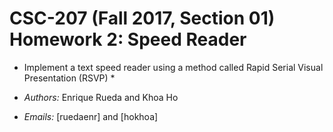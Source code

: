 # CSC-207 (Fall 2017, Section 01) Homework 2: Speed Reader

* Implement a text speed reader using a method called Rapid Serial Visual Presentation (RSVP) *

* *Authors:* Enrique Rueda and Khoa Ho
* *Emails:* [ruedaenr] and [hokhoa]
